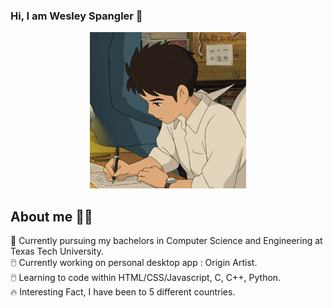 ###                                                         Hi, I am Wesley Spangler 👋

<p align="center">
  <img src="./guyanime.gif" alt="Alt Text" />
</p>

## About me 🙋‍♂️
🎒  Currently pursuing my bachelors in Computer Science and Engineering at Texas Tech University. <br>
🖱️  Currently working on personal desktop app : Origin Artist. <br>
🖱️  Learning to code within HTML/CSS/Javascript, C, C++, Python. <br>
🔥  Interesting Fact, I have been to 5 different countries. <br>





<!--
**InfiniteWes/InfiniteWes** is a ✨ _special_ ✨ repository because its `README.md` (this file) appears on your GitHub profile.

Here are some ideas to get you started:

- 🔭 I’m currently working on ...
- 🌱 I’m currently learning ...
- 👯 I’m looking to collaborate on ...
- 🤔 I’m looking for help with ...
- 💬 Ask me about ...
- 📫 How to reach me: ...
- 😄 Pronouns: ...
- ⚡ Fun fact: ...
-->
